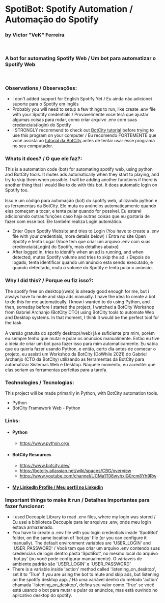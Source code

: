 # SpotiBot: Spotify Automation / Automação do Spotify
### by Victor "VeK" Ferreira 
<br>

### A bot for automating Spotify Web / Um bot para automatizar o Spotify Web
<br>

### Observations / Observações:

- I don't added support for English Spotify Yet / Eu ainda não adicionei suporte para o Spotify em Inglês
- Probably you will need to setup a few things to run, like create .env file with your Spotify credentials / Provavelmente voce terá que ajustar algumas coisas para rodar, como criar arquivo .env com suas credenciais(login) do Spotify
- I STRONGLY recommend to check out <a href="https://youtu.be/uU9MoVgElcg">BotCity tutorial</a> before trying to use this program on your computer / Eu recomendo FORTEMENTE que você assista ao <a href="https://youtu.be/uU9MoVgElcg">tutorial da BotCity</a> antes de tentar usar esse programa no seu computador.

### Whats it does? / O que ele faz?:

This is a automation code (bot) for automating spotify web, using python and BotCity tools. It mutes ads automatically when they start to playing, and try to skip them when possible.
I will be adding another functions if there is another thing that i would like to do with this bot. It does automatic login on Spotify too. 
<br><br>
Isso é um código para automação (bot) do spotify web, utilizando python e as ferramentas da BotCity. Ele muta os anúncios automaticamente quando eles começam a tocar, e tenta pular quando for possível.
Eu estarei adicionando outras funções caso haja outras coisas que eu gostaria de fazer com esse bot. Ele também realiza Login automático.

- Enter Open Spotify Website and tries to Login (You have to create a .env file with your credentials, more details below) / Entra no site Open Spotify e tenta Logar (Você tem que criar um arquivo .env com suas credenciais(Login) do Spotify, mais detalhes abaixo)
- After logged in, tries to identify when an ad is running, and when detected, mutes Spotify volume and tries to skip the ad. / Depois de logado, tenta identificar quando um anúncio esta sendo executado, e quando detectado, muta o volume do Spotify e tenta pular o anúncio.

### Why I did this? / Porque eu fiz isso?:

The spotify free on desktop(/web) is already good enough for me, but i always have to mute and skip ads manually. I have the idea to create a bot to do this for me automatically. I know i wanted to do using Python, and then, someday before I started the project, I watched a BotCity Workshop from Gabriel Archanjo (BotCity CTO) using BotCity tools to automate Web and Desktop systems. In that moment, I think it would be the perfect tool for the task. 
<br><br>
A versão gratuita do spotify desktop(/web) já e suficiente pra mim, porém eu sempre tenho que mutar e pular os anúncios manualmente. Então eu tive a ideia de criar um bot para fazer isso para mim automaticamente. Eu sabia que eu queria fazer usando Python, e então, certo dia antes de comecar o projeto, eu assisti um Workshop da BotCity (DoWhile 2021) do Gabriel Archanjo (CTO da BotCity) utilizando as ferramentas da BotCity para automatizar Sistemas Web e Desktop. Naquele momento, eu acreditei que elas seriam as ferramentas perfeitas para a tarefa.

### Technologies / Tecnologias:

This project will be made primarily in Python, with BotCity automation tools.

- Python
- BotCity Framework Web - Python

### Links:

- #### Python
  - https://www.python.org/

- #### BotCity Resources
    - https://www.botcity.dev/
    - https://botcity.atlassian.net/wiki/spaces/CBG/overview
    - https://www.youtube.com/channel/UCMa1T08wvhxiG0rcm8Yh9Rw
  
- #### <a href="www.linkedin.com/in/victor-hugo-souza-ferreira"> My LinkedIn Profile / Meu perfil no Linkedin </a>  
### Important things to make it run / Detalhes importantes para fazer funcionar:

- I used Decouple Library to read .env files, where my login was stored / Eu usei a biblioteca Decouple para ler arquivos .env, onde meu login estava armazenado.
- You have to create a .env file with you login credentials inside 'SpotiBot' folder, on the same location of 'bot.py' file (or you can configure it manually). The default environment variables are 'USER_LOGIN' and 'USER_PASSWORD' / Você tem que criar um arquivo .env contendo suas credenciais de login dentro pasta 'SpotiBot', no mesmo local do arquivo 'bot.py' (ou você pode configurar manualmente). O váriaveis de ambiente padrão são 'USER_LOGIN' e 'USER_PASSWORD'
- There is a variable inside 'action' method called 'listening_on_desktop', set it to 'True' if you are using the bot to mute and skip ads, but listening on the spotify desktop app. / Há uma variável dentro do método 'action' chamada 'listening_on_desktop', defina seu valor como 'True' se você está usando o bot para mutar e pular os anúncios, mas está ouvindo no aplicativo desktop do spotify.